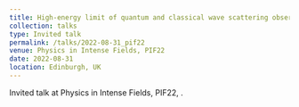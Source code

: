 ```yaml
---
title: High-energy limit of quantum and classical wave scattering observables
collection: talks
type: Invited talk
permalink: /talks/2022-08-31_pif22
venue: Physics in Intense Fields, PIF22
date: 2022-08-31
location: Edinburgh, UK
---
```


Invited talk at Physics in Intense Fields, PIF22, .
